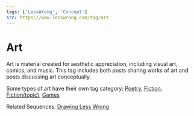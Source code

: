 ```yaml
---
tags: ['LessWrong', 'Concept']
src: https://www.lesswrong.com/tag/art
---
```


# Art
Art is material created for aesthetic appreciation, including visual art, comics, and music. This tag includes both posts sharing works of art and posts discussing art conceptually.

Some types of art have their own tag category: [Poetry](http://lesswrong.com/tag/poetry), [Fiction](http://lesswrong.com/tag/fiction), [Fiction(topic)](https://www.lesswrong.com/tag/fiction-topic), [Games](https://www.lesswrong.com/tag/gaming-videogames-tabletop)

Related Sequences: [Drawing Less Wrong](https://www.lesswrong.com/s/WPgA9x5ZvKu9oYvgB)

